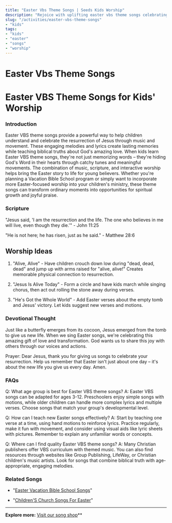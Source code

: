 ```yaml
---
title: "Easter Vbs Theme Songs | Seeds Kids Worship"
description: "Rejoice with uplifting easter vbs theme songs celebrating Jesus' resurrection. Easter worship resources for kids and Sunday school."
slug: "/activities/easter-vbs-theme-songs"
- "kids"
tags:
- "kids"
- "easter"
- "songs"
- "worship"
---
```


# Easter Vbs Theme Songs

# Easter VBS Theme Songs for Kids' Worship

### Introduction
Easter VBS theme songs provide a powerful way to help children understand and celebrate the resurrection of Jesus through music and movement. These engaging melodies and lyrics create lasting memories while teaching biblical truths about God's amazing love. When kids learn Easter VBS theme songs, they're not just memorizing words – they're hiding God's Word in their hearts through catchy tunes and meaningful movements. The combination of music, scripture, and interactive worship helps bring the Easter story to life for young believers. Whether you're planning a Vacation Bible School program or simply want to incorporate more Easter-focused worship into your children's ministry, these theme songs can transform ordinary moments into opportunities for spiritual growth and joyful praise.

### Scripture
"Jesus said, 'I am the resurrection and the life. The one who believes in me will live, even though they die.'" - John 11:25

"He is not here; he has risen, just as he said." - Matthew 28:6

## Worship Ideas
1. "Alive, Alive" - Have children crouch down low during "dead, dead, dead" and jump up with arms raised for "alive, alive!" Creates memorable physical connection to resurrection.

2. "Jesus Is Alive Today" - Form a circle and have kids march while singing chorus, then act out rolling the stone away during verses.

3. "He's Got the Whole World" - Add Easter verses about the empty tomb and Jesus' victory. Let kids suggest new verses and motions.

### Devotional Thought
Just like a butterfly emerges from its cocoon, Jesus emerged from the tomb to give us new life. When we sing Easter songs, we're celebrating this amazing gift of love and transformation. God wants us to share this joy with others through our voices and actions.

Prayer: Dear Jesus, thank you for giving us songs to celebrate your resurrection. Help us remember that Easter isn't just about one day – it's about the new life you give us every day. Amen.

### FAQs
Q: What age group is best for Easter VBS theme songs?
A: Easter VBS songs can be adapted for ages 3-12. Preschoolers enjoy simple songs with motions, while older children can handle more complex lyrics and multiple verses. Choose songs that match your group's developmental level.

Q: How can I teach new Easter songs effectively?
A: Start by teaching one verse at a time, using hand motions to reinforce lyrics. Practice regularly, make it fun with movement, and consider using visual aids like lyric sheets with pictures. Remember to explain any unfamiliar words or concepts.

Q: Where can I find quality Easter VBS theme songs?
A: Many Christian publishers offer VBS curriculum with themed music. You can also find resources through websites like Group Publishing, LifeWay, or Christian children's music artists. Look for songs that combine biblical truth with age-appropriate, engaging melodies.

### Related Songs

- "[Easter Vacation Bible School Songs](/activities/easter-vacation-bible-school-songs/)"

- "[Children'S Church Songs For Easter](/activities/children-s-church-songs-for-easter/)"

---

**Explore more:** [Visit our song shop](https://seedskidsworship.com/shop)**

<!-- Schema Markup -->
<script type="application/ld+json">
{
  "@context": "https://schema.org",
  "@type": "MusicRecording",
  "name": "Easter Vbs Theme Songs",
  "byArtist": {
    "@type": "MusicGroup",
    "name": "Seeds Kids Worship"
  },
  "isFamilyFriendly": true,
  "url": "https://seedskidsworship.com/activities/easter-vbs-theme-songs/"
}
</script>